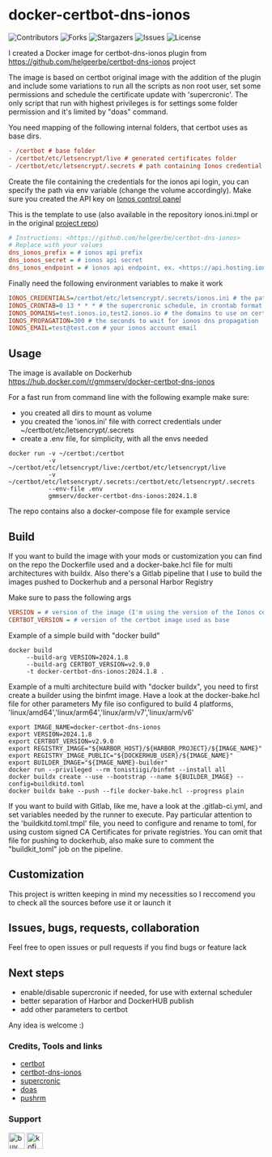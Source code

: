 # docker-certbot-dns-ionos

![Contributors](https://img.shields.io/github/contributors/gianmarco-mameli/docker-certbot-dns-ionos?style=plastic) ![Forks](https://img.shields.io/github/forks/gianmarco-mameli/docker-certbot-dns-ionos?style=plastic) ![Stargazers](https://img.shields.io/github/stars/gianmarco-mameli/docker-certbot-dns-ionos?style=plastic) ![Issues](https://img.shields.io/github/issues/gianmarco-mameli/docker-certbot-dns-ionos?style=plastic) ![License](https://img.shields.io/github/license/gianmarco-mameli/docker-certbot-dns-ionos?style=plastic)

I created a Docker image for certbot-dns-ionos plugin from <https://github.com/helgeerbe/certbot-dns-ionos> project

The image is based on certbot original image with the addition of the plugin and include some variations to run all the scripts as non root user, set some permissions and schedule the certificate update with 'supercronic'.
The only script that run with highest privileges is for settings some folder permission and it's limited by "doas" command.

You need mapping of the following internal folders, that certbot uses as base dirs.

```ini
- /certbot # base folder
- /certbot/etc/letsencrypt/live # generated certificates folder
- /certbot/etc/letsencrypt/.secrets # path containing Ionos credential file
```

Create the file containing the credentials for the ionos api login, you can specify the path via env variable (change the volume accordingly).
Make sure you created the API key on [Ionos control panel](https://developer.hosting.ionos.it/keys)

This is the template to use (also available in the repository ionos.ini.tmpl or in the original [project repo](https://github.com/helgeerbe/certbot-dns-ionos#credentials))

```ini
# Instructions: <https://github.com/helgeerbe/certbot-dns-ionos>
# Replace with your values
dns_ionos_prefix = # ionos api prefix
dns_ionos_secret = # ionos api secret
dns_ionos_endpoint = # ionos api endpoint, ex. <https://api.hosting.ionos.com>
```

Finally need the following environment variables to make it work

```ini
IONOS_CREDENTIALS=/certbot/etc/letsencrypt/.secrets/ionos.ini # the path of the credential file ionos.ini
IONOS_CRONTAB=0 13 * * * # the supercronic schedule, in crontab format
IONOS_DOMAINS=test.ionos.io,test2.ionos.io # the domains to use on certificate renew, multiple entry comma separated
IONOS_PROPAGATION=300 # the seconds to wait for ionos dns propagation
IONOS_EMAIL=test@test.com # your ionos account email
```

## Usage

The image is available on Dockerhub <https://hub.docker.com/r/gmmserv/docker-certbot-dns-ionos>

For a fast run from command line with the following example make sure:

- you created all dirs to mount as volume
- you created the 'ionos.ini' file with correct credentials under ~/certbot/etc/letsencrypt/.secrets
- create a .env file, for simplicity, with all the envs needed

```shell
docker run -v ~/certbot:/certbot
           -v ~/certbot/etc/letsencrypt/live:/certbot/etc/letsencrypt/live
           -v ~/certbot/etc/letsencrypt/.secrets:/certbot/etc/letsencrypt/.secrets
           --env-file .env
           gmmserv/docker-certbot-dns-ionos:2024.1.8
```

The repo contains also a docker-compose file for example service

## Build

If you want to build the image with your mods or customization you can find on the repo the Dockerfile used and a docker-bake.hcl file for multi architectures with buildx. Also there's a Gitlab pipeline that I use to build the images pushed to Dockerhub and a personal Harbor Registry

Make sure to pass the following args

```ini
VERSION = # version of the image (I'm using the version of the Ionos certbot plugin)
CERTBOT_VERSION = # version of the certbot image used as base
```

Example of a simple build with "docker build"

```shell
docker build
     --build-arg VERSION=2024.1.8
     --build-arg CERTBOT_VERSION=v2.9.0
     -t docker-certbot-dns-ionos:2024.1.8 .
```

Example of a multi architecture build with "docker buildx", you need to first create a builder using the binfmt image. Have a look at the docker-bake.hcl file for other parameters
My file iso configured to build 4 platforms, 'linux/amd64','linux/arm64','linux/arm/v7','linux/arm/v6'

```shell
export IMAGE_NAME=docker-certbot-dns-ionos
export VERSION=2024.1.8
export CERTBOT_VERSION=v2.9.0
export REGISTRY_IMAGE="${HARBOR_HOST}/${HARBOR_PROJECT}/${IMAGE_NAME}"
export REGISTRY_IMAGE_PUBLIC="${DOCKERHUB_USER}/${IMAGE_NAME}"
export BUILDER_IMAGE="${IMAGE_NAME}-builder"
docker run --privileged --rm tonistiigi/binfmt --install all
docker buildx create --use --bootstrap --name ${BUILDER_IMAGE} --config=buildkitd.toml
docker buildx bake --push --file docker-bake.hcl --progress plain
```

If you want to build with Gitlab, like me, have a look at the .gitlab-ci.yml, and set variables needed by the runner to execute. Pay particular attention to the 'buildkitd.toml.tmpl' file, you need to configure and rename to toml, for using custom signed CA Certificates for private registries. You can omit that file for pushing to dockerhub, also make sure to comment the "buildkit_toml" job on the pipeline.

## Customization

This project is written keeping in mind my necessities so I reccomend you to check all the sources before use it or launch it

## Issues, bugs, requests, collaboration

Feel free to open issues or pull requests if you find bugs or feature lack

## Next steps

- enable/disable supercronic if needed, for use with external scheduler
- better separation of Harbor and DockerHUB publish
- add other parameters to certbot

Any idea is welcome :)

### Credits, Tools and links

- [certbot](https://github.com/certbot/certbot)
- [certbot-dns-ionos](https://github.com/helgeerbe/certbot-dns-ionos)
- [supercronic](https://github.com/aptible/supercronic)
- [doas](https://github.com/Duncaen/OpenDoas)
- [pushrm](https://github.com/christian-korneck/docker-pushrm)

### Support

<a href="https://www.buymeacoffee.com/app/gianmarcomameli"> <img src="https://cdn.simpleicons.org/buymeacoffee" alt="buymeacoffe" height="32" /></a>
<a href="https://ko-fi.com/gianmarcomameli"> <img src="https://cdn.simpleicons.org/kofi" alt="kofi" height="32"/></a>

